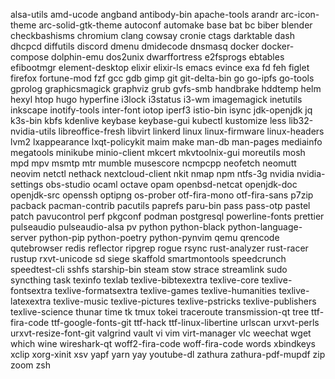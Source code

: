 alsa-utils
amd-ucode
angband
antibody-bin
apache-tools
arandr
arc-icon-theme
arc-solid-gtk-theme
autoconf
automake
base
bat
bc
biber
blender
checkbashisms
chromium
clang
cowsay
cronie
ctags
darktable
dash
dhcpcd
diffutils
discord
dmenu
dmidecode
dnsmasq
docker
docker-compose
dolphin-emu
dos2unix
dwarffortress
e2fsprogs
ebtables
efibootmgr
element-desktop
elixir
elixir-ls
emacs
evince
exa
fd
feh
figlet
firefox
fortune-mod
fzf
gcc
gdb
gimp
git
git-delta-bin
go
go-ipfs
go-tools
gprolog
graphicsmagick
graphviz
grub
gvfs-smb
handbrake
hddtemp
helm
hexyl
htop
hugo
hyperfine
i3lock
i3status
i3-wm
imagemagick
inetutils
inkscape
inotify-tools
inter-font
iotop
iperf3
istio-bin
isync
jdk-openjdk
jq
k3s-bin
kbfs
kdenlive
keybase
keybase-gui
kubectl
kustomize
less
lib32-nvidia-utils
libreoffice-fresh
libvirt
linkerd
linux
linux-firmware
linux-headers
lvm2
lxappearance
lxqt-policykit
maim
make
man-db
man-pages
mediainfo
megatools
minikube
minio-client
mkcert
mkvtoolnix-gui
moreutils
mosh
mpd
mpv
msmtp
mtr
mumble
musescore
ncmpcpp
neofetch
neomutt
neovim
netctl
nethack
nextcloud-client
nkit
nmap
npm
ntfs-3g
nvidia
nvidia-settings
obs-studio
ocaml
octave
opam
openbsd-netcat
openjdk-doc
openjdk-src
openssh
optipng
os-prober
otf-fira-mono
otf-fira-sans
p7zip
pacback
pacman-contrib
pacutils
paprefs
paru-bin
pass
pass-otp
pastel
patch
pavucontrol
perf
pkgconf
podman
postgresql
powerline-fonts
prettier
pulseaudio
pulseaudio-alsa
pv
python
python-black
python-language-server
python-pip
python-poetry
python-pynvim
qemu
qrencode
qutebrowser
redis
reflector
ripgrep
rogue
rsync
rust-analyzer
rust-racer
rustup
rxvt-unicode
sd
siege
skaffold
smartmontools
speedcrunch
speedtest-cli
sshfs
starship-bin
steam
stow
strace
streamlink
sudo
syncthing
task
texinfo
texlab
texlive-bibtexextra
texlive-core
texlive-fontsextra
texlive-formatsextra
texlive-games
texlive-humanities
texlive-latexextra
texlive-music
texlive-pictures
texlive-pstricks
texlive-publishers
texlive-science
thunar
time
tk
tmux
tokei
traceroute
transmission-qt
tree
ttf-fira-code
ttf-google-fonts-git
ttf-hack
ttf-linux-libertine
urlscan
urxvt-perls
urxvt-resize-font-git
valgrind
vault
vi
vim
virt-manager
vlc
weechat
wget
which
wine
wireshark-qt
woff2-fira-code
woff-fira-code
words
xbindkeys
xclip
xorg-xinit
xsv
yapf
yarn
yay
youtube-dl
zathura
zathura-pdf-mupdf
zip
zoom
zsh
